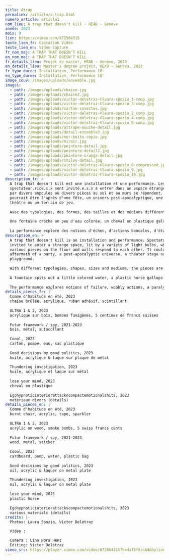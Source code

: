 ```yaml
---
title: Atrap
permalink: /article/a-trap.html
numero_article: article1
nom_lieu: A trap that doesn't kill - HEAD - Genève
année: 2023
mois: 9
lien: https://vimeo.com/872564315
texte_lien_fr: Captation Vidéo
texte_lien_en: Video Capture
fr_nom_maj: A TRAP THAT DOESN'T KILL
en_nom_maj: A TRAP THAT DOESN'T KILL
fr_details_lieu: Projet de master, HEAD – Genève, 2023
en_details_lieu: Master's degree project, HEAD – Geneva, 2023
fr_type_duree: Installation, Performance 10'
en_type_duree: Installation, Performance 10'
image_couv: /images/uploads/ensemble.jpg
images:
  - path: /images/uploads/chaise.jpg
  - path: /images/uploads/chaise2.jpg
  - path: /images/uploads/victor-deletraz-©laura-spozio_1-comp.jpg
  - path: /images/uploads/victor-deletraz-©laura-spozio_3-comp.jpg
  - path: /images/uploads/carton-insectes.jpg
  - path: /images/uploads/victor-deletraz-©laura-spozio_2_comp.jpg
  - path: /images/uploads/victor-deletraz-©laura-spozio_4-comp.jpg
  - path: /images/uploads/victor-deletraz-©laura-spozio_6-comp.jpg
  - path: /images/uploads/attrape-mouche-detail.jpg
  - path: /images/uploads/detail-ensemble3.jpg
  - path: /images/uploads/mur-boite-copie.jpg
  - path: /images/uploads/miroir.jpg
  - path: /images/uploads/peinture-detail.jpg
  - path: /images/uploads/peinture-detail2.jpg
  - path: /images/uploads/peinture-orange-detail.jpg
  - path: /images/uploads/smiley-detail.jpg
  - path: /images/uploads/victor-deletraz-©laura-spozio_8-compressed.jpg
  - path: /images/uploads/victor-deletraz-©laura-spozio_9.jpg
  - path: /images/uploads/victor-deletraz-©laura-spozio_10.jpg
description_fr: >
  A trap that doesn't kill est une installation et une performance. Les
  spectateur.rice.s.x sont invité.e.s.x à entrer dans un espace étrange, éclairé
  par divers ampoules où divers pièces au sol et au murs se répondent. Cela
  pourrait être l'après d'une fête, un univers post-apocalyptique, une scène de
  théâtre ou un terrain de jeu.
          
  Avec des typologies, des formes, des tailles et des médiums différents, les pièces sont pour la plupart produite rapidement dans une économie de moyens, transformées par endroits, révélant des détails subtiles, jouant avec leur matérialité et brouillant les pistes entre ready made et peinture, sculpture et accessoire.
                              
  Une fontaine crache un peu d'eau colorée, un cheval en plastique galope sur place, un cimaise expire de la fumée. Les pièces dans l'espace ont toutes un potentiel performatif, une idée de transformation et de mouvement.
                              
  La performance explore des notions d'échec, d'actions bancales, d'état intérieur paralysé et d'une révolte qui crie en chuchotant. Les gestes mélangent improvisation et actions précises. Un poème est dicté, des plumes volent dans l'espace, un fumigène pourrait être allumé.
description_en: >
  A trap that doesn't kill is an installation and performance. Spectators are
  invited to enter a strange space, lit by a variety of light bulbs, where
  various pieces on the floor and walls respond to each other. It could be the
  aftermath of a party, a post-apocalyptic universe, a theater stage or a
  playground.
            
  With different typologies, shapes, sizes and mediums, the pieces are for the most part rapidly produced in an economy of means, transformed in places, revealing subtle details, playing with their materiality and blurring the lines between ready made and painting, sculpture and accessory.
                
  A fountain spits out a little colored water, a plastic horse gallops on the spot, a picture rail exhales smoke. The pieces in the space all have a performative potential, an idea of transformation and movement.
                
  The performance explores notions of failure, wobbly actions, a paralyzed inner state and a revolt that shouts in whispers. Gestures mix improvisation and precise action. A poem is dictated, feathers fly into space, a smoke bomb might be lit.
details_pieces_fr: |
  Comme d'habitude en été, 2023 
  chaise brûlée, acrylique, ruban adhésif, scintillant
                                  
  ULTRA 1 & 2, 2023
  acrylique sur bois, bombes fumigènes, 5 centimes de francs suisses
                                  
  Futur framework / spy, 2021-2023
  bois, métal, autocollant
                                  
  Coool, 2023
  carton, pompe, eau, sac plastique
                                  
  Good decisions by good politics, 2023
  huile, acrylique & laque sur plaque de métal
              
  Thundering investigation, 2023
  huile, acrylique et laque sur métal
              
  lose your mind, 2023 
  cheval en plastique
              
  Egohypnoticinteriorattackscompactemotionalshits, 2023
  matériaux divers (détails)
details_pieces_en: |
  Comme d'habitude en été, 2023 
  burnt chair, acrylic, tape, sparkler
                                  
  ULTRA 1 & 2, 2023
  acrylic on wood, smoke bombs, 5 swiss francs cents
                                  
  Futur framework / spy, 2021-2023
  wood, metal, sticker
                                  
  Coool, 2023
  cardboard, pomp, water, plastic bag
                                  
  Good decisions by good politics, 2023
  oil, acrylic & laquer on metal plate
              
  Thundering investigation, 2023
  oil, acrylic & laquer on metal plate
              
  lose your mind, 2023 
  plastic horse
              
  Egohypnoticinteriorattackscompactemotionalshits, 2023
  various materials (details)
credits: |-
  Photos: Laura Spozio, Victor Delétraz

  Video :

  Camera : Linn Nora Henz
  Editing: Victor Delétraz
vimeo_src: https://player.vimeo.com/video/872564315?h=daf5f8ac6d&byline=0&portrait=0
---
```

